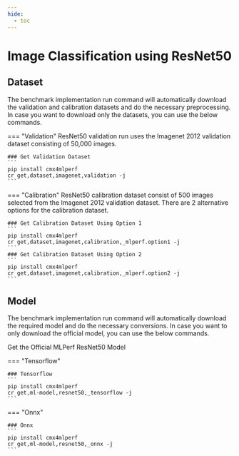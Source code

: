 ```yaml
---
hide:
  - toc
---
```


# Image Classification using ResNet50 

## Dataset

The benchmark implementation run command will automatically download the validation and calibration datasets and do the necessary preprocessing. In case you want to download only the datasets, you can use the below commands.

=== "Validation"
    ResNet50 validation run uses the Imagenet 2012 validation dataset consisting of 50,000 images.

    ### Get Validation Dataset
    ```
    pip install cmx4mlperf
    cr get,dataset,imagenet,validation -j
    ```
=== "Calibration"
    ResNet50 calibration dataset consist of 500 images selected from the Imagenet 2012 validation dataset. There are 2 alternative options for the calibration dataset.

    ### Get Calibration Dataset Using Option 1
    ```
    pip install cmx4mlperf
    cr get,dataset,imagenet,calibration,_mlperf.option1 -j
    ```
    ### Get Calibration Dataset Using Option 2
    ```
    pip install cmx4mlperf
    cr get,dataset,imagenet,calibration,_mlperf.option2 -j
    ```

## Model
The benchmark implementation run command will automatically download the required model and do the necessary conversions. In case you want to only download the official model, you can use the below commands.

Get the Official MLPerf ResNet50 Model

=== "Tensorflow"

    ### Tensorflow
    ```
    pip install cmx4mlperf
    cr get,ml-model,resnet50,_tensorflow -j
    ```
=== "Onnx"

    ### Onnx
    ```
    pip install cmx4mlperf
    cr get,ml-model,resnet50,_onnx -j
    ```

